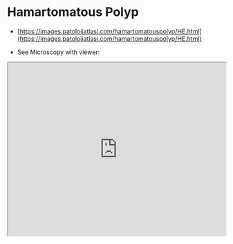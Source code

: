 # Hamartomatous Polyp

- [https://images.patolojiatlasi.com/hamartomatouspolyp/HE.html](https://images.patolojiatlasi.com/hamartomatouspolyp/HE.html)

- See Microscopy with viewer: 

<iframe src="https://images.patolojiatlasi.com/hamartomatouspolyp/HE.html" width="100%" height="400px"></iframe>
